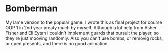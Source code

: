 # Bomberman
My lame version to the popular game.
I wrote this as final project for course OOP 1 in 2nd year preaty much by myself.
Although a lot help from Asher Fisher and Eli Eytan i couldn't implement guards that pursuit the player, so they're just mooving randomly.
Also you can't use bombs, or removig rocks, or open presents, and there is no good animation.
